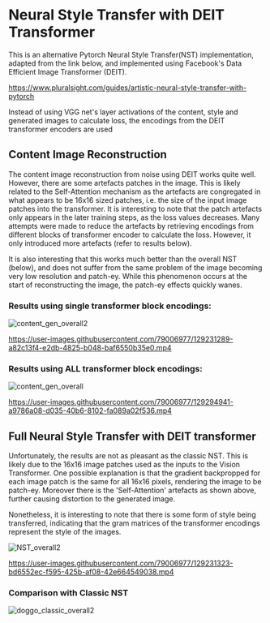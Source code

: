 # Neural Style Transfer with DEIT Transformer

This is an alternative Pytorch Neural Style Transfer(NST) implementation, adapted from the link below, and implemented using Facebook's Data Efficient Image Transformer (DEIT).

https://www.pluralsight.com/guides/artistic-neural-style-transfer-with-pytorch

Instead of using VGG net's layer activations of the content, style and generated images to calculate loss, the encodings from the DEIT transformer encoders are used

## Content Image Reconstruction
The content image reconstruction from noise using DEIT works quite well. However, there are some artefacts patches in the image. This is likely related to the Self-Attention mechanism as the artefacts are congregated in what appears to be 16x16 sized patches, i.e. the size of the input image patches into the transformer. It is interesting to note that the patch artefacts only appears in the later training steps, as the loss values decreases. Many attempts were made to reduce the artefacts by retrieving encodings from different blocks of transformer encoder to calculate the loss. However, it only introduced more artefacts (refer to results below).  

It is also interesting that this works much better than the overall NST (below), and does not suffer from the same problem of the image becoming very low resolution and patch-ey. While this phenomenon occurs at the start of reconstructing the image, the patch-ey effects quickly wanes.

### Results using single transformer block encodings:
![content_gen_overall2](https://user-images.githubusercontent.com/79006977/129229839-ce48c412-ecdf-4177-9a23-67a1bc55f2ec.jpg)


https://user-images.githubusercontent.com/79006977/129231289-a82c13f4-e2db-4825-b048-baf6550b35e0.mp4

### Results using ALL transformer block encodings:

![content_gen_overall](https://user-images.githubusercontent.com/79006977/129294982-cc528cdb-3422-4f10-8e78-b23974f2de8e.jpg)

https://user-images.githubusercontent.com/79006977/129294941-a9786a08-d035-40b6-8102-fa089a02f536.mp4


## Full Neural Style Transfer with DEIT transformer
Unfortunately, the results are not as pleasant as the classic NST. This is likely due to the 16x16 image patches used as the inputs to the Vision Transformer. One possible explanation is that the gradient backpropped for each image patch is the same for all 16x16 pixels, rendering the image to be patch-ey. Moreover there is the 'Self-Attention' artefacts as shown above, further causing distortion to the generated image. 

Nonetheless, it is interesting to note that there is some form of style being transferred, indicating that the gram matrices of the transformer encodings represent the style of the images.

![NST_overall2](https://user-images.githubusercontent.com/79006977/129229584-6062444d-85f5-4c4d-8f8e-06296097b8e6.jpg)


https://user-images.githubusercontent.com/79006977/129231323-bd6552ec-f595-425b-af08-42e664549038.mp4



### Comparison with Classic NST
![doggo_classic_overall2](https://user-images.githubusercontent.com/79006977/129231189-715976a3-4b85-4b0e-87c8-1db1625aaa00.jpg)


